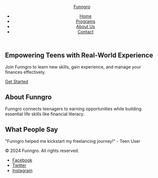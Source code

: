 <!DOCTYPE html>
<html lang="en">
<head>
    <meta charset="UTF-8">
    <meta name="viewport" content="width=device-width, initial-scale=1.0">
    <meta name="description" content="Funngro empowers teenagers with real-world earning and learning opportunities. Join our teen programs for skill-building and financial literacy.">
    <meta name="keywords" content="teen freelancing, financial literacy, skill development, Funngro">
    <meta name="robots" content="index, follow">
    <title>Funngro | Empowering Teens with Opportunities</title>
    <link rel="stylesheet" href="styles.css">
    <link rel="canonical" href="https://funngro.com">
</head>
<body>
    <header>
        <div class="logo"><a href="index.html">Funngro</a></div>
        <nav>
            <ul>
                <li><a href="index.html">Home</a></li>
                <li><a href="programs.html">Programs</a></li>
                <li><a href="#about">About Us</a></li>
                <li><a href="#contact">Contact</a></li>
            </ul>
        </nav>
    </header>
    <main>
        <section class="hero">
            <h1>Empowering Teens with Real-World Experience</h1>
            <p>Join Funngro to learn new skills, gain experience, and manage your finances effectively.</p>
            <a href="#programs" class="btn">Get Started</a>
        </section>
        <section id="about">
            <h2>About Funngro</h2>
            <p>Funngro connects teenagers to earning opportunities while building essential life skills like financial literacy.</p>
        </section>
        <section id="testimonials">
            <h2>What People Say</h2>
            <p>"Funngro helped me kickstart my freelancing journey!" - Teen User</p>
        </section>
    </main>
    <footer>
        <p>© 2024 Funngro. All rights reserved.</p>
        <ul>
            <li><a href="#">Facebook</a></li>
            <li><a href="#">Twitter</a></li>
            <li><a href="#">Instagram</a></li>
        </ul>
    </footer>
</body>
</html>
